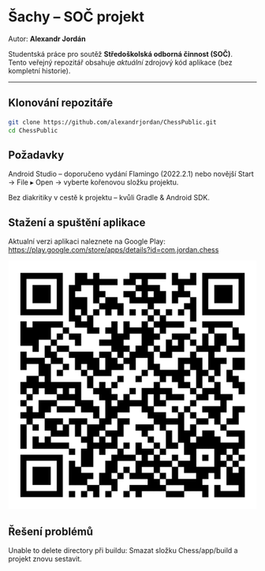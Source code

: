 # Šachy – SOČ projekt  
Autor: **Alexandr Jordán**

Studentská práce pro soutěž **Středoškolská odborná činnost (SOČ)**.  
Tento veřejný repozitář obsahuje _aktuální_ zdrojový kód aplikace (bez kompletní historie).

---

## Klonování repozitáře
```bash
git clone https://github.com/alexandrjordan/ChessPublic.git
cd ChessPublic
```
## Požadavky
Android Studio – doporučeno vydání Flamingo (2022.2.1) nebo novější
Start → File ▸ Open → vyberte kořenovou složku projektu.


Bez diakritiky v cestě k projektu – kvůli Gradle & Android SDK.

## Stažení a spuštění aplikace
Aktualní verzi aplikaci naleznete na Google Play: 
<https://play.google.com/store/apps/details?id=com.jordan.chess>

[![QR kód – Google Play](docs/qr-google-play.png)](https://play.google.com/store/apps/details?id=com.jordan.chess)



## Řešení problémů
Unable to delete directory při buildu:	Smazat složku Chess/app/build a projekt znovu sestavit.
